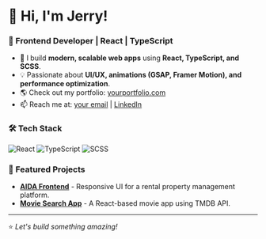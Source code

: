 # 👋 Hi, I'm Jerry!

### 🚀 Frontend Developer | React | TypeScript

- 🔨 I build **modern, scalable web apps** using **React, TypeScript, and SCSS**.
- 💡 Passionate about **UI/UX, animations (GSAP, Framer Motion), and performance optimization**.
- 🌎 Check out my portfolio: [yourportfolio.com](https://yourportfolio.com)
- 📫 Reach me at: [your email](mailto:your@email.com) | [LinkedIn](https://linkedin.com/in/yourname)

### 🛠 Tech Stack
![React](https://img.shields.io/badge/React-20232A?style=flat&logo=react&logoColor=61DAFB)
![TypeScript](https://img.shields.io/badge/TypeScript-3178C6?style=flat&logo=typescript&logoColor=white)
![SCSS](https://img.shields.io/badge/SCSS-CF649A?style=flat&logo=sass&logoColor=white)

### 📌 Featured Projects
- **[AIDA Frontend](https://aida-frontend-j7reyes27-jerrys-projects-78bb1135.vercel.app/)** - Responsive UI for a rental property management platform.
- **[Movie Search App](https://github.com/yourrepo)** - A React-based movie app using TMDB API.

---
⭐️ *Let's build something amazing!*  
